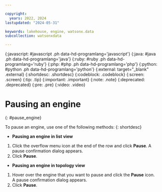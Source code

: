 ```yaml
---

copyright:
  years: 2022, 2024
lastupdated: "2024-05-31"

keywords: lakehouse, engine, watsonx.data
subcollection: watsonxdata

---
```


{:javascript: #javascript .ph data-hd-programlang='javascript'}
{:java: #java .ph data-hd-programlang='java'}
{:ruby: #ruby .ph data-hd-programlang='ruby'}
{:php: #php .ph data-hd-programlang='php'}
{:python: #python .ph data-hd-programlang='python'}
{:external: target="_blank" .external}
{:shortdesc: .shortdesc}
{:codeblock: .codeblock}
{:screen: .screen}
{:tip: .tip}
{:important: .important}
{:note: .note}
{:deprecated: .deprecated}
{:pre: .pre}
{:video: .video}

# Pausing an engine
{: #pause_engine}

To pause an engine, use one of the following methods:
{: shortdesc}

- **Pausing an engine in list view**

1. Click the overflow menu icon at the end of the row and click **Pause**. A pause confirmation dialog appears.
2. Click **Pause**.

- **Pausing an engine in topology view**

1. Hover over the engine that you want to pause and click the **Pause** icon. A pause confirmation dialog appears.
2. Click **Pause**.
